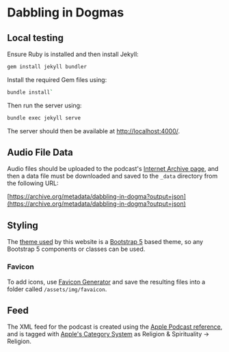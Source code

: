 # Dabbling in Dogmas

## Local testing

Ensure Ruby is installed and then install Jekyll:

```sh
gem install jekyll bundler
```

Install the required Gem files using:

```sh
bundle install`
```

Then run the server using:

```sh
bundle exec jekyll serve
```

The server should then be available at [http://localhost:4000/](http://localhost:4000/).

## Audio File Data

Audio files should be uploaded to the podcast's [Internet Archive page](https://archive.org/details/dabbling-in-dogmas), and then a data file must be downloaded and saved to the `_data` directory from the following URL:

[https://archive.org/metadata/dabbling-in-dogma?output=json](https://archive.org/metadata/dabbling-in-dogma?output=json)

## Styling

The [theme used](https://github.com/jonaharagon/jekyll-bootstrap-theme) by this website is a [Bootstrap 5](https://getbootstrap.com/docs/5.0/getting-started/introduction/) based theme, so any Bootstrap 5 components or classes can be used.

### Favicon

To add icons, use [Favicon Generator](https://realfavicongenerator.net/) and save the resulting files into a folder called `/assets/img/favaicon`.

## Feed

The XML feed for the podcast is created using the [Apple Podcast reference](https://help.apple.com/itc/podcasts_connect/), and is tagged with [Apple's Category System](https://podcasts.apple.com/us/genre/podcasts/id26) as Religion & Spirituality -> Religion.
